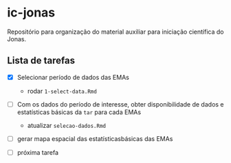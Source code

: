 # ic-jonas

Repositório para organização do material auxiliar para iniciação científica do Jonas.

## Lista de tarefas

- [x] Selecionar período de dados das EMAs
    - rodar `1-select-data.Rmd`

- [ ] Com os dados do período de interesse, obter disponibilidade de dados e estatísticas básicas da `tar` para cada EMAs
    - atualizar `selecao-dados.Rmd`

- [ ] gerar mapa espacial das estatísticasbásicas das EMAs

- [ ] próxima tarefa